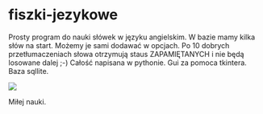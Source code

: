 # fiszki-jezykowe
Prosty program do nauki słówek w języku angielskim.
W bazie mamy kilka słów na start. 
Możemy je sami dodawać w opcjach.
Po 10 dobrych przetłumaczeniach słowa otrzymują staus ZAPAMIĘTANYCH i nie będą losowane dalej ;-)
Całość napisana w pythonie. Gui za pomoca tkintera. Baza sqllite.

<img src="https://planestudio.pl/wp-content/uploads/2022/02/fiszki.jpg">


Miłej nauki.

